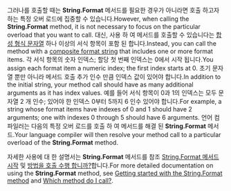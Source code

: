
<span data-ttu-id="e19bd-101">그러나를 호출할 때는 **String.Format** 메서드를 필요한 경우가 아니라면 호출 하고자 하는 특정 오버 로드에 집중할 수 있습니다.</span><span class="sxs-lookup"><span data-stu-id="e19bd-101">However, when calling the **String.Format** method, it is not necessary to focus on the particular overload that you want to call.</span></span> <span data-ttu-id="e19bd-102">대신, 사용 하 여 메서드를 호출할 수 있습니다는 [합성 형식 문자열](~/docs/standard/base-types/composite-formatting.md) 하나 이상의 서식 항목이 포함 된 합니다.</span><span class="sxs-lookup"><span data-stu-id="e19bd-102">Instead, you can call the method with a [composite format string](~/docs/standard/base-types/composite-formatting.md) that includes one or more format items.</span></span> <span data-ttu-id="e19bd-103">각 서식 항목의 숫자 인덱스; 할당 첫 번째 인덱스는 0에서 시작 됩니다.</span><span class="sxs-lookup"><span data-stu-id="e19bd-103">You assign each format item a numeric index; the first index starts at 0.</span></span> <span data-ttu-id="e19bd-104">초기 문자열 뿐만 아니라 메서드 호출 추가 인수 만큼 인덱스 값이 있어야 합니다.</span><span class="sxs-lookup"><span data-stu-id="e19bd-104">In addition to the initial string, your method call should have as many additional arguments as it has index values.</span></span> <span data-ttu-id="e19bd-105">예를 들어 서식 항목이 0과 1의 인덱스는 모두 문자열 2 개 인수; 있어야 한 인덱스 0부터 5까지 6 인수 있어야 합니다.</span><span class="sxs-lookup"><span data-stu-id="e19bd-105">For example, a string whose format items have indexes of 0 and 1 should have 2 arguments; one with indexes 0 through 5 should have 6 arguments.</span></span> <span data-ttu-id="e19bd-106">언어 컴파일러는 다음의 특정 오버 로드를 호출 하 여 메서드를 해결 된 **String.Format** 메서드.</span><span class="sxs-lookup"><span data-stu-id="e19bd-106">Your language compiler will then resolve your method call to a particular overload of the **String.Format** method.</span></span>   
 
<span data-ttu-id="e19bd-107">자세한 사용에 대 한 설명서는 **String.Format** 메서드를 참조 [String.Format 메서드 시작](#Starting) 및 [방법을 호출 수행 합니까?](#FTaskList)합니다.</span><span class="sxs-lookup"><span data-stu-id="e19bd-107">For more detailed documentation on using the **String.Format** method, see [Getting started with the String.Format method](#Starting) and [Which method do I call?](#FTaskList).</span></span>    
